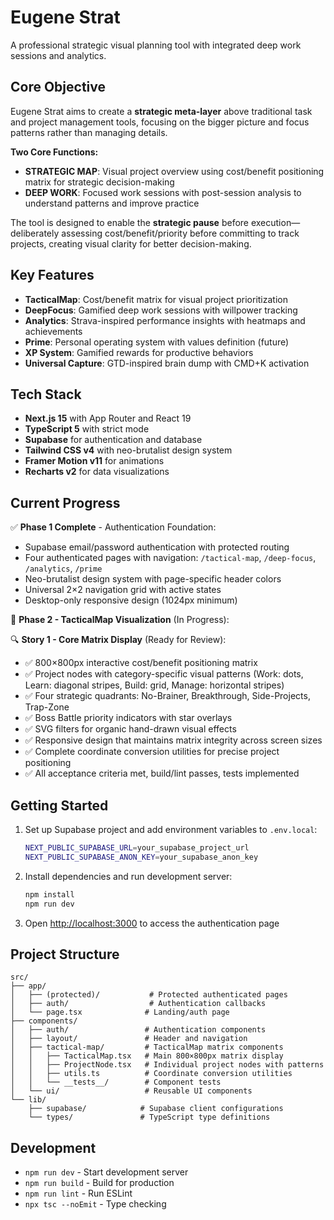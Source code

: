 # Eugene Strat

A professional strategic visual planning tool with integrated deep work sessions and analytics.

## Core Objective

Eugene Strat aims to create a **strategic meta-layer** above traditional task and project management tools, focusing on the bigger picture and focus patterns rather than managing details.

**Two Core Functions:**
- **STRATEGIC MAP**: Visual project overview using cost/benefit positioning matrix for strategic decision-making
- **DEEP WORK**: Focused work sessions with post-session analysis to understand patterns and improve practice

The tool is designed to enable the **strategic pause** before execution—deliberately assessing cost/benefit/priority before committing to track projects, creating visual clarity for better decision-making.

## Key Features

- **TacticalMap**: Cost/benefit matrix for visual project prioritization
- **DeepFocus**: Gamified deep work sessions with willpower tracking
- **Analytics**: Strava-inspired performance insights with heatmaps and achievements
- **Prime**: Personal operating system with values definition (future)
- **XP System**: Gamified rewards for productive behaviors
- **Universal Capture**: GTD-inspired brain dump with CMD+K activation

## Tech Stack

- **Next.js 15** with App Router and React 19
- **TypeScript 5** with strict mode
- **Supabase** for authentication and database
- **Tailwind CSS v4** with neo-brutalist design system
- **Framer Motion v11** for animations
- **Recharts v2** for data visualizations

## Current Progress

✅ **Phase 1 Complete** - Authentication Foundation:
- Supabase email/password authentication with protected routing
- Four authenticated pages with navigation: `/tactical-map`, `/deep-focus`, `/analytics`, `/prime`
- Neo-brutalist design system with page-specific header colors
- Universal 2×2 navigation grid with active states
- Desktop-only responsive design (1024px minimum)

🚀 **Phase 2 - TacticalMap Visualization** (In Progress):

🔍 **Story 1 - Core Matrix Display** (Ready for Review):
- ✅ 800×800px interactive cost/benefit positioning matrix
- ✅ Project nodes with category-specific visual patterns (Work: dots, Learn: diagonal stripes, Build: grid, Manage: horizontal stripes)
- ✅ Four strategic quadrants: No-Brainer, Breakthrough, Side-Projects, Trap-Zone
- ✅ Boss Battle priority indicators with star overlays
- ✅ SVG filters for organic hand-drawn visual effects
- ✅ Responsive design that maintains matrix integrity across screen sizes
- ✅ Complete coordinate conversion utilities for precise project positioning
- ✅ All acceptance criteria met, build/lint passes, tests implemented

## Getting Started

1. Set up Supabase project and add environment variables to `.env.local`:
   ```bash
   NEXT_PUBLIC_SUPABASE_URL=your_supabase_project_url
   NEXT_PUBLIC_SUPABASE_ANON_KEY=your_supabase_anon_key
   ```

2. Install dependencies and run development server:
   ```bash
   npm install
   npm run dev
   ```

3. Open [http://localhost:3000](http://localhost:3000) to access the authentication page

## Project Structure

```
src/
├── app/
│   ├── (protected)/           # Protected authenticated pages
│   ├── auth/                  # Authentication callbacks
│   └── page.tsx              # Landing/auth page
├── components/
│   ├── auth/                 # Authentication components
│   ├── layout/               # Header and navigation
│   ├── tactical-map/         # TacticalMap matrix components
│   │   ├── TacticalMap.tsx   # Main 800×800px matrix display
│   │   ├── ProjectNode.tsx   # Individual project nodes with patterns
│   │   ├── utils.ts          # Coordinate conversion utilities
│   │   └── __tests__/        # Component tests
│   └── ui/                   # Reusable UI components
└── lib/
    ├── supabase/            # Supabase client configurations
    └── types/               # TypeScript type definitions
```

## Development

- `npm run dev` - Start development server
- `npm run build` - Build for production
- `npm run lint` - Run ESLint
- `npx tsc --noEmit` - Type checking
